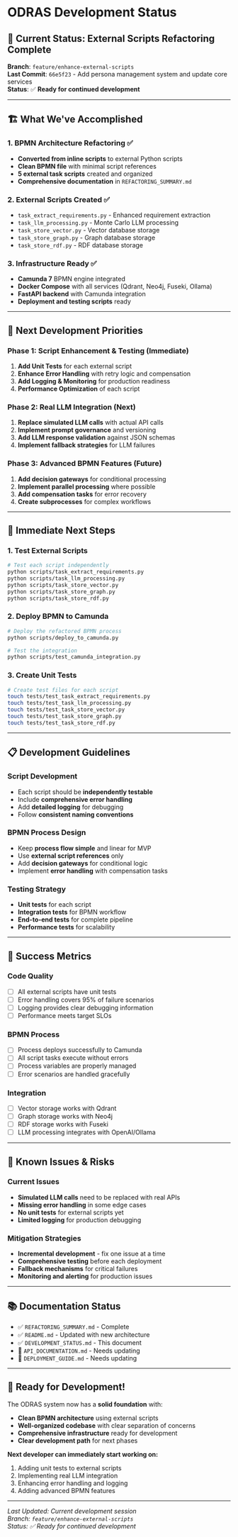 # ODRAS Development Status

## 🎯 **Current Status: External Scripts Refactoring Complete**

**Branch**: `feature/enhance-external-scripts`  
**Last Commit**: `66e5f23` - Add persona management system and update core services  
**Status**: ✅ **Ready for continued development**

---

## 🏗️ **What We've Accomplished**

### **1. BPMN Architecture Refactoring** ✅
- **Converted from inline scripts** to external Python scripts
- **Clean BPMN file** with minimal script references
- **5 external task scripts** created and organized
- **Comprehensive documentation** in `REFACTORING_SUMMARY.md`

### **2. External Scripts Created** ✅
- `task_extract_requirements.py` - Enhanced requirement extraction
- `task_llm_processing.py` - Monte Carlo LLM processing  
- `task_store_vector.py` - Vector database storage
- `task_store_graph.py` - Graph database storage
- `task_store_rdf.py` - RDF database storage

### **3. Infrastructure Ready** ✅
- **Camunda 7** BPMN engine integrated
- **Docker Compose** with all services (Qdrant, Neo4j, Fuseki, Ollama)
- **FastAPI backend** with Camunda integration
- **Deployment and testing scripts** ready

---

## 🚀 **Next Development Priorities**

### **Phase 1: Script Enhancement & Testing** (Immediate)
1. **Add Unit Tests** for each external script
2. **Enhance Error Handling** with retry logic and compensation
3. **Add Logging & Monitoring** for production readiness
4. **Performance Optimization** of each script

### **Phase 2: Real LLM Integration** (Next)
1. **Replace simulated LLM calls** with actual API calls
2. **Implement prompt governance** and versioning
3. **Add LLM response validation** against JSON schemas
4. **Implement fallback strategies** for LLM failures

### **Phase 3: Advanced BPMN Features** (Future)
1. **Add decision gateways** for conditional processing
2. **Implement parallel processing** where possible
3. **Add compensation tasks** for error recovery
4. **Create subprocesses** for complex workflows

---

## 🔧 **Immediate Next Steps**

### **1. Test External Scripts**
```bash
# Test each script independently
python scripts/task_extract_requirements.py
python scripts/task_llm_processing.py
python scripts/task_store_vector.py
python scripts/task_store_graph.py
python scripts/task_store_rdf.py
```

### **2. Deploy BPMN to Camunda**
```bash
# Deploy the refactored BPMN process
python scripts/deploy_to_camunda.py

# Test the integration
python scripts/test_camunda_integration.py
```

### **3. Create Unit Tests**
```bash
# Create test files for each script
touch tests/test_task_extract_requirements.py
touch tests/test_task_llm_processing.py
touch tests/test_task_store_vector.py
touch tests/test_task_store_graph.py
touch tests/test_task_store_rdf.py
```

---

## 📋 **Development Guidelines**

### **Script Development**
- Each script should be **independently testable**
- Include **comprehensive error handling**
- Add **detailed logging** for debugging
- Follow **consistent naming conventions**

### **BPMN Process Design**
- Keep **process flow simple** and linear for MVP
- Use **external script references** only
- Add **decision gateways** for conditional logic
- Implement **error handling** with compensation tasks

### **Testing Strategy**
- **Unit tests** for each script
- **Integration tests** for BPMN workflow
- **End-to-end tests** for complete pipeline
- **Performance tests** for scalability

---

## 🎯 **Success Metrics**

### **Code Quality**
- [ ] All external scripts have unit tests
- [ ] Error handling covers 95% of failure scenarios
- [ ] Logging provides clear debugging information
- [ ] Performance meets target SLOs

### **BPMN Process**
- [ ] Process deploys successfully to Camunda
- [ ] All script tasks execute without errors
- [ ] Process variables are properly managed
- [ ] Error scenarios are handled gracefully

### **Integration**
- [ ] Vector storage works with Qdrant
- [ ] Graph storage works with Neo4j
- [ ] RDF storage works with Fuseki
- [ ] LLM processing integrates with OpenAI/Ollama

---

## 🚨 **Known Issues & Risks**

### **Current Issues**
- **Simulated LLM calls** need to be replaced with real APIs
- **Missing error handling** in some edge cases
- **No unit tests** for external scripts yet
- **Limited logging** for production debugging

### **Mitigation Strategies**
- **Incremental development** - fix one issue at a time
- **Comprehensive testing** before each deployment
- **Fallback mechanisms** for critical failures
- **Monitoring and alerting** for production issues

---

## 📚 **Documentation Status**

- ✅ `REFACTORING_SUMMARY.md` - Complete
- ✅ `README.md` - Updated with new architecture
- ✅ `DEVELOPMENT_STATUS.md` - This document
- 🔄 `API_DOCUMENTATION.md` - Needs updating
- 🔄 `DEPLOYMENT_GUIDE.md` - Needs updating

---

## 🎉 **Ready for Development!**

The ODRAS system now has a **solid foundation** with:
- **Clean BPMN architecture** using external scripts
- **Well-organized codebase** with clear separation of concerns
- **Comprehensive infrastructure** ready for development
- **Clear development path** for next phases

**Next developer can immediately start working on:**
1. Adding unit tests to external scripts
2. Implementing real LLM integration
3. Enhancing error handling and logging
4. Adding advanced BPMN features

---

*Last Updated: Current development session*  
*Branch: `feature/enhance-external-scripts`*  
*Status: ✅ Ready for continued development*

